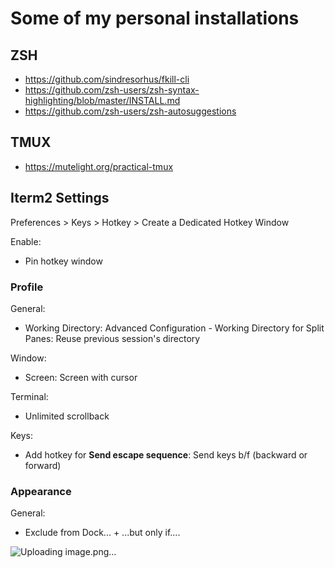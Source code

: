 # Some of my personal installations

## ZSH

- https://github.com/sindresorhus/fkill-cli
- https://github.com/zsh-users/zsh-syntax-highlighting/blob/master/INSTALL.md
- https://github.com/zsh-users/zsh-autosuggestions

## TMUX

- https://mutelight.org/practical-tmux

## Iterm2 Settings

Preferences > Keys > Hotkey > Create a Dedicated Hotkey Window

Enable:
- Pin hotkey window

### Profile

General:
- Working Directory: Advanced Configuration - Working Directory for Split Panes: Reuse previous session's directory

Window:
- Screen: Screen with cursor

Terminal:
- Unlimited scrollback

Keys:
- Add hotkey for **Send escape sequence**: Send keys b/f (backward or forward)

### Appearance

General:
- Exclude from Dock... + ...but only if....

![Uploading image.png…]()
